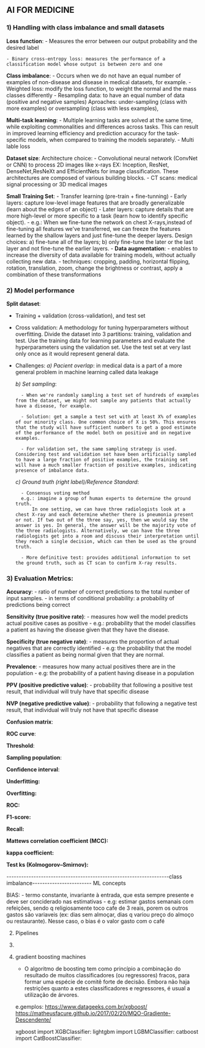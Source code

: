 ## AI FOR MEDICINE

### 1) Handling with class imbalance and small datasets

**Loss function**: 
	- Measures the error between our output probability and the desired label
	
	- Binary cross-entropy loss: measures the performance of a classification model whose output is between zero and one 

**Class imbalance**: 
	- Occurs when we do not have an equal number of examples of non-disease and disease in medical datasets, for example.
	- Weighted loss: modify the loss function, to weight the normal and the mass classes differently
	- Resampling data: to have an equal number of data (positive and negative samples)
		Aproaches: under-sampling (class with more examples) or oversampling (class with less examples),


**Multi-task learning**: 
	- Multiple learning tasks are solved at the same time, while exploiting commonalities and differences across tasks. This can result in improved learning efficiency and prediction accuracy for the task-specific models, when compared to training the models separately.
	- Multi lable loss

**Dataset size**: 
	Architecture choice:
	- Convolutional neural network (ConvNet or CNN) to process 2D images like x-rays
		  EX: Inception, ResNet, DenseNet,ResNeXt and EfficientNets for image classification. 
		  These architectures are composed of various building blocks.
	- CT scans: medical signal processing or 3D medical images

**Small Training Set**: 
	- Transfer learning (pre-train + fine-tunning)
		- Early layers: capture low-level image features that are broadly generalizable (learn about the edges of an object)
		- Later layers: capture details that are more high-level or more specific to a task (learn how to identify specific object).
		- e.g.: When we fine-tune the network on chest X-rays,instead of fine-tuning all features we've transferred, we can freeze the features learned by the shallow layers and just fine-tune the deeper layers. 
			Design choices: a) fine-tune all of the layers;
							b) only fine-tune the later or the last layer and not fine-tune the earlier layers.
	- **Data augmentation**: 
		- enables to increase the diversity of data available for training models, without actually collecting new data. 
		- techniques: cropping, padding, horizontal flipping, rotation, translation, zoom, change the brightness or contrast, apply a combination of these transformations


### 2) Model performance	

**Split dataset**: 

- Training + validation (cross-validation), and test set 
	
- Cross validation: 
	A methodology for tuning hyperparameters without overfitting.
	Divide the dataset into 3 partitions: training, validation and test. Use the training data for learning parameters and evaluate the hyperparameters using the validation set. Use the test set at very last only once as it would represent general data.

- Challenges:
	*a) Pacient overlap*: in medical data is a part of a more general problem in machine learning called data leakage

	*b) Set sampling*: 
			
		- When we're randomly sampling a test set of hundreds of examples from the dataset, we might not sample any patients that actually have a disease, for example. 
			
		- Solution: get a sample a test set with at least X% of examples of our minority class. One common choice of X is 50%. This ensures that the study will have sufficient numbers to get a good estimate of the performance of the model both on positive and on negative examples. 
			
		- For validation set, the same sampling strategy is used. Considering test and validation set have been artificially sampled to have a large fraction of positive examples, the training set will have a much smaller fraction of positive examples, indicating presence of imbalance data. 
	
	*c) Ground truth (right label)/Reference Standard*:
		
		- Consensus voting method
		e.g.: imagine a group of human experts to determine the ground truth. 
			In one setting, we can have three radiologists look at a chest X-ray and each determine whether there is pneumonia present or not. If two out of the three say, yes, then we would say the answer is yes. In general, the answer will be the majority vote of the three radiologists. Alternatively, we can have the three radiologists get into a room and discuss their interpretation until they reach a single decision, which can then be used as the ground truth. 
			
		- More definitive test: provides additional information to set the ground truth, such as CT scan to confirm X-ray results.

### 3) Evaluation Metrics:

**Accuracy**: 
	- ratio of number of correct predictions to the total number of input samples. 
	- in terms of conditional probability: a probability of predictions being correct

**Sensitivity (true positive rate)**: 
	- measures how well the model predicts actual positive cases as positive
	- e.g.: probability that the model classifies a patient as having the disease given that they have the disease.

**Specificity (true negative rate)**: 
	- measures the proportion of actual negatives that are correctly identified 
	- e.g: the probability that the model classifies a patient as being normal given that they are normal. 

**Prevalence**: 
	- measures how many actual positives there are in the population
	- e.g: the probability of a patient having disease in a population
	
**PPV (positive predictive value)**: 
	- probability that following a positive test result, that individual will truly have that specific disease

**NVP (negative predictive value)**: 
	- probability that following a negative test result, that individual will truly not have that specific disease

**Confusion matrix**:

**ROC curve**:

**Threshold**:

**Sampling population**:

**Confidence interval**: 

**Underfitting:**

**Overfitting:**

**ROC:**

**F1-score:**

**Recall:**

**Mattews correlation coefficient (MCC):** 

**kappa coefficient:**

**Test ks (Kolmogorov–Smirnov):**


















------------------------------------------------------------------class imbalance------------------------
ML concepts

BIAS:
	- termo constante, invariante à entrada, que esta sempre presente e deve ser conciderado nas estimativas
	- e.g: estimar gastos semanais com refeições, sendo q religiosamente toco cafe de 3 reais, porem os outros gastos são variaveis (ex: dias sem almoçar, dias q variou preço do almoço ou restaurante). Nesse caso, o bias é o valor gasto com o café



2) Pipelines

3) 

4) gradient boosting machines
	- O algoritmo de boosting tem como princípio a combinação do resultado de muitos classificadores (ou regressores) fracos, para formar uma espécie de comitê forte de decisão. Embora não haja restrições quanto a estes classificadores e regressores, é usual a utilização de árvores.

	e.gemplos: 
	https://www.datageeks.com.br/xgboost/
	https://matheusfacure.github.io/2017/02/20/MQO-Gradiente-Descendente/
	
	xgboost import XGBClassifier: 
	lightgbm import LGBMClassifier: 
	catboost import CatBoostClassifier: 
